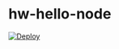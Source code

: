 # hw-hello-node
[![Deploy](https://www.herokucdn.com/deploy/button.svg)](https://heroku.com/deploy)
